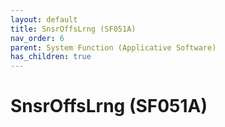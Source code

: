 ```yaml
---
layout: default
title: SnsrOffsLrng (SF051A)
nav_order: 6
parent: System Function (Applicative Software)
has_children: true
---
```

# SnsrOffsLrng (SF051A)
